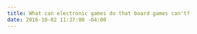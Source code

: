 ```yaml
---
title: What can electronic games do that board games can't?
date: 2016-10-02 11:37:00 -04:00
---
```


